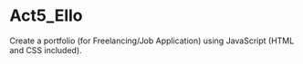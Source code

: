 # Act5_Ello
Create a portfolio (for Freelancing/Job Application) using JavaScript (HTML and CSS included).
